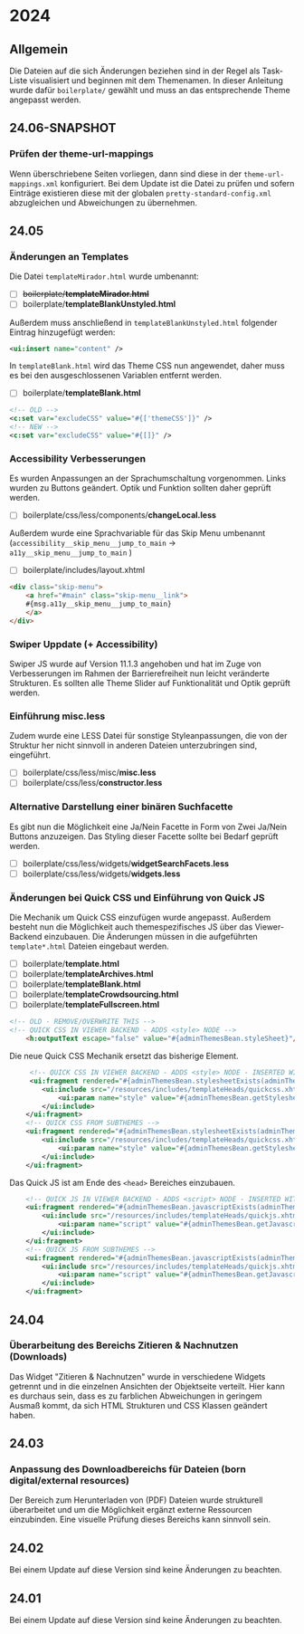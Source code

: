# 2024

## Allgemein

Die Dateien auf die sich Änderungen beziehen sind in der Regel als Task-Liste visualisiert und beginnen mit dem Themenamen. In dieser Anleitung wurde dafür `boilerplate/` gewählt und muss an das entsprechende Theme angepasst werden.

## 24.06-SNAPSHOT

### Prüfen der theme-url-mappings

Wenn überschriebene Seiten vorliegen, dann sind diese in der `theme-url-mappings.xml` konfiguriert. Bei dem Update ist die Datei zu prüfen und sofern Einträge existieren diese mit der globalen `pretty-standard-config.xml` abzugleichen und Abweichungen zu übernehmen.

## 24.05

### Änderungen an Templates

Die Datei `templateMirador.html` wurde umbenannt:

* [ ] ~~boilerplate/**templateMirador.html**~~
* [ ] boilerplate/**templateBlankUnstyled.html**

Außerdem muss anschließend in `templateBlankUnstyled.html` folgender Eintrag hinzugefügt werden:

```xml
<ui:insert name="content" />
```

In `templateBlank.html` wird das Theme CSS nun angewendet, daher muss es bei den ausgeschlossenen Variablen entfernt werden.

* [ ] boilerplate/**templateBlank.html**

```xml
<!-- OLD -->
<c:set var="excludeCSS" value="#{['themeCSS']}" />
<!-- NEW -->
<c:set var="excludeCSS" value="#{[]}" />
```

### Accessibility Verbesserungen

Es wurden Anpassungen an der Sprachumschaltung vorgenommen. Links wurden zu Buttons geändert. Optik und Funktion sollten daher geprüft werden.

* [ ] boilerplate/css/less/components/**changeLocal.less**

Außerdem wurde eine Sprachvariable für das Skip Menu umbenannt (`accessibility__skip_menu__jump_to_main` -> `a11y__skip_menu__jump_to_main` )

* [ ] boilerplate/includes/layout.xhtml

```html
<div class="skip-menu">
	<a href="#main" class="skip-menu__link">
	#{msg.a11y__skip_menu__jump_to_main}
	</a>
</div>
```

### Swiper Uppdate (+ Accessibility)

Swiper JS wurde auf Version 11.1.3 angehoben und hat im Zuge von Verbesserungen im Rahmen der Barrierefreiheit nun leicht veränderte Strukturen. Es sollten alle Theme Slider auf Funktionalität und Optik geprüft werden.

### Einführung misc.less

Zudem wurde eine LESS Datei für sonstige Styleanpassungen, die von der Struktur her nicht sinnvoll in anderen Dateien unterzubringen sind, eingeführt.

* [ ] boilerplate/css/less/misc/**misc.less**
* [ ] boilerplate/css/less/**constructor.less**

### Alternative Darstellung einer binären Suchfacette

Es gibt nun die Möglichkeit eine Ja/Nein Facette in Form von Zwei Ja/Nein Buttons anzuzeigen. Das Styling dieser Facette sollte bei Bedarf geprüft werden.

* [ ] boilerplate/css/less/widgets/**widgetSearchFacets.less**
* [ ] boilerplate/css/less/widgets/**widgets.less**

### Änderungen bei Quick CSS und Einführung von Quick JS

Die Mechanik um Quick CSS einzufügen wurde angepasst. Außerdem besteht nun die Möglichkeit auch themespezifisches JS über das Viewer-Backend einzubauen. Die Änderungen müssen in die aufgeführten `template*.html` Dateien eingebaut werden.

* [ ] boilerplate/**template.html**
* [ ] boilerplate/**templateArchives.html**
* [ ] boilerplate/**templateBlank.html**
* [ ] boilerplate/**templateCrowdsourcing.html**
* [ ] boilerplate/**templateFullscreen.html**

```html
<!-- OLD - REMOVE/OVERWRITE THIS -->
<!-- QUICK CSS IN VIEWER BACKEND - ADDS <style> NODE -->
    <h:outputText escape="false" value="#{adminThemesBean.styleSheet}"/>
```

Die neue Quick CSS Mechanik ersetzt das bisherige Element.

```xml
     <!-- QUICK CSS IN VIEWER BACKEND - ADDS <style> NODE - INSERTED WITH INCLUDE FOR CORRECT IDE VALIDATION -->
     <ui:fragment rendered="#{adminThemesBean.stylesheetExists(adminThemesBean.mainThemeName)}">
        <ui:include src="/resources/includes/templateHeads/quickcss.xhtml">
            <ui:param name="style" value="#{adminThemesBean.getStylesheet(adminThemesBean.mainThemeName)}"></ui:param>
        </ui:include>             
    </ui:fragment>
    <!-- QUICK CSS FROM SUBTHEMES -->
    <ui:fragment rendered="#{adminThemesBean.stylesheetExists(adminThemesBean.currentSubThemeName)}">
        <ui:include src="/resources/includes/templateHeads/quickcss.xhtml">
            <ui:param name="style" value="#{adminThemesBean.getStylesheet(adminThemesBean.currentSubThemeName)}"></ui:param>
        </ui:include> 
    </ui:fragment>
```

Das Quick JS ist am Ende des `<head>` Bereiches einzubauen.

```xml
    <!-- QUICK JS IN VIEWER BACKEND - ADDS <script> NODE - INSERTED WITH INCLUDE FOR CORRECT IDE VALIDATION -->
    <ui:fragment rendered="#{adminThemesBean.javascriptExists(adminThemesBean.mainThemeName)}">
        <ui:include src="/resources/includes/templateHeads/quickjs.xhtml">
            <ui:param name="script" value="#{adminThemesBean.getJavascript(adminThemesBean.mainThemeName)}"></ui:param>
        </ui:include> 
    </ui:fragment>
    <!-- QUICK JS FROM SUBTHEMES -->
    <ui:fragment rendered="#{adminThemesBean.javascriptExists(adminThemesBean.currentSubThemeName)}">
        <ui:include src="/resources/includes/templateHeads/quickjs.xhtml">
            <ui:param name="script" value="#{adminThemesBean.getJavascript(adminThemesBean.currentSubThemeName)}"></ui:param>
        </ui:include>
    </ui:fragment>
```

## 24.04

### Überarbeitung des Bereichs Zitieren & Nachnutzen (Downloads)

Das Widget "Zitieren & Nachnutzen" wurde in verschiedene Widgets getrennt und in die einzelnen Ansichten der Objektseite verteilt. Hier kann es durchaus sein, dass es zu farblichen Abweichungen in geringem Ausmaß kommt, da sich HTML Strukturen und CSS Klassen geändert haben.

## 24.03

### Anpassung des Downloadbereichs für Dateien (born digital/external resources)

Der Bereich zum Herunterladen von (PDF) Dateien wurde strukturell überarbeitet und um die Möglichkeit ergänzt externe Ressourcen einzubinden. Eine visuelle Prüfung dieses Bereichs kann sinnvoll sein.

## 24.02

Bei einem Update auf diese Version sind keine Änderungen zu beachten.

## 24.01

Bei einem Update auf diese Version sind keine Änderungen zu beachten.
